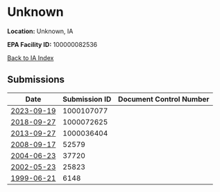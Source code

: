 # Unknown

**Location:** Unknown, IA

**EPA Facility ID:** 100000082536

[Back to IA Index](../../index.md)

## Submissions

| Date | Submission ID | Document Control Number |
|------|--------------|-------------------------|
| [2023-09-19](submissions/1000107077.md) | 1000107077 |  |
| [2018-09-27](submissions/1000072625.md) | 1000072625 |  |
| [2013-09-27](submissions/1000036404.md) | 1000036404 |  |
| [2008-09-17](submissions/52579.md) | 52579 |  |
| [2004-06-23](submissions/37720.md) | 37720 |  |
| [2002-05-23](submissions/25823.md) | 25823 |  |
| [1999-06-21](submissions/6148.md) | 6148 |  |
